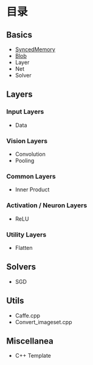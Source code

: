 # 目录

## Basics

* [SyncedMemory](note/basics/syncedmem.md)
* [Blob](note/basics/blob.md)
* Layer
* Net
* Solver

## Layers

### Input Layers

* Data

### Vision Layers

* Convolution
* Pooling

### Common Layers

* Inner Product

### Activation / Neuron Layers

* ReLU

### Utility Layers

* Flatten

## Solvers

* SGD

## Utils

* Caffe.cpp
* Convert_imageset.cpp

## Miscellanea

* C++ Template